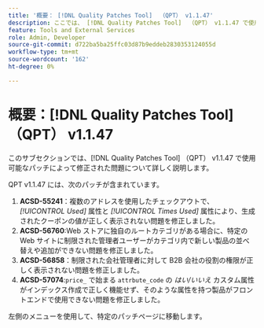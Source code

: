 ```yaml
---
title: '概要： [!DNL Quality Patches Tool]  （QPT） v1.1.47'
description: ここでは、 [!DNL Quality Patches Tool]  （QPT） v1.1.47 で使用可能なパッチによって修正された問題について詳しく説明します。
feature: Tools and External Services
role: Admin, Developer
source-git-commit: d722ba5ba25ffc03d87b9eddeb2830353124055d
workflow-type: tm+mt
source-wordcount: '162'
ht-degree: 0%

---
```


# 概要：[!DNL Quality Patches Tool] （QPT） v1.1.47

このサブセクションでは、[!DNL Quality Patches Tool] （QPT） v1.1.47 で使用可能なパッチによって修正された問題について詳しく説明します。

QPT v1.1.47 には、次のパッチが含まれています。

1. **ACSD-55241**：複数のアドレスを使用したチェックアウトで、*[!UICONTROL Used]* 属性と *[!UICONTROL Times Used]* 属性により、生成されたクーポンの値が正しく表示されない問題を修正しました。
1. **ACSD-56760**:Web ストアに独自のルートカテゴリがある場合に、特定の Web サイトに制限された管理者ユーザーがカテゴリ内で新しい製品の並べ替えや追加ができない問題を修正しました。
1. **ACSD-56858**：制限された会社管理者に対して B2B 会社の役割の権限が正しく表示されない問題を修正しました。
1. **ACSD-57074**:`price_` で始まる `attrbute_code` の *はい/いいえ* カスタム属性がインデックス作成で正しく機能せず、そのような属性を持つ製品がフロントエンドで使用できない問題を修正しました。

左側のメニューを使用して、特定のパッチページに移動します。
